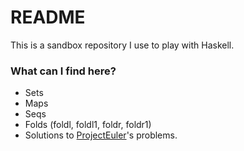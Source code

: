 # README #

This is a sandbox repository I use to play with Haskell.

### What can I find here? ###

* Sets
* Maps
* Seqs
* Folds (foldl, foldl1, foldr, foldr1)
* Solutions to [ProjectEuler](https://projecteuler.net/archives)'s problems.
